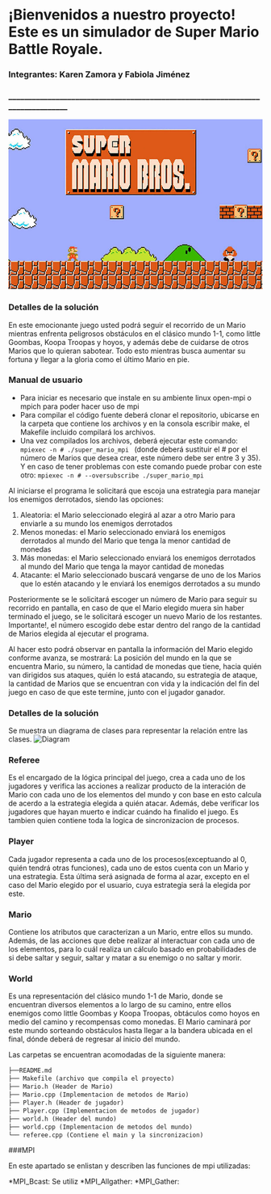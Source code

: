 # ¡Bienvenidos a nuestro proyecto! Este es un simulador de Super Mario Battle Royale.
### Integrantes: Karen Zamora y Fabiola Jiménez

### _______________________________________________________________________________
![mario](assets/sm.jpg)

### Detalles de la solución
En este emocionante juego usted podrá seguir el recorrido de un Mario mientras enfrenta peligrosos obstáculos en el clásico mundo 1-1, como little Goombas, Koopa Troopas y hoyos, y además debe de cuidarse de otros Marios que lo quieran sabotear. Todo esto mientras busca aumentar su fortuna y llegar a la gloria como el último Mario en pie.

### Manual de usuario

- Para iniciar es necesario que instale en su ambiente linux open-mpi o mpich para poder hacer uso de mpi
- Para compilar el código fuente deberá clonar el repositorio, ubicarse en la carpeta que contiene los archivos y en la consola escribir make, el Makefile incluido compilará los archivos.
- Una vez compilados los archivos, deberá ejecutar este comando: 
```mpiexec -n # ./super_mario_mpi ``` (donde deberá sustituir el # por el número de Marios que desea crear, este número debe ser entre 3 y 35).
Y en caso de tener problemas con este comando puede probar con este otro: ```mpiexec -n # --oversubscribe ./super_mario_mpi```

Al iniciarse el programa le solicitará que escoja una estrategia para manejar los enemigos derrotados, siendo las opciones:

1. Aleatoria: el Mario seleccionado elegirá al azar a otro Mario para enviarle a su mundo los enemigos derrotados
2. Menos monedas: el Mario seleccionado enviará los enemigos derrotados al mundo del Mario que tenga la menor cantidad de monedas
3. Más monedas: el Mario seleccionado enviará los enemigos derrotados al mundo del Mario que tenga la mayor cantidad de monedas
4. Atacante: el Mario seleccionado buscará vengarse de uno de los Marios que lo estén atacando y le enviará los enemigos derrotados a su mundo

Posteriormente se le solicitará escoger un número de Mario para seguir su recorrido en pantalla, en caso de que el Mario elegido muera sin haber terminado el juego, se le solicitará escoger un nuevo Mario de los restantes. Importante!, el número escogido debe estar dentro del rango de la cantidad de Marios elegida al ejecutar el programa.

Al hacer esto podrá observar en pantalla la información del Mario elegido conforme avanza, se mostrará:
La posición del mundo en la que se encuentra Mario, su número, la cantidad de monedas que tiene, hacia quién van dirigidos sus ataques, quién lo está atacando, su estrategia de ataque, la cantidad de Marios que se encuentran con vida y la indicación del fin del juego en caso de que este termine, junto con el jugador ganador.

### Detalles de la solución

Se muestra un diagrama de clases para representar la relación entre las clases.
![Diagram](assets/Diagram.jpeg)

### Referee
Es el encargado de la lógica principal del juego, crea a cada uno de los jugadores y verifica las acciones a realizar producto de la interación de Mario con cada uno de los elementos del mundo y con base en esto calcula de acerdo a la estrategia elegida a quién atacar. Además, debe verificar los jugadores que hayan muerto e indicar cuándo ha finalido el juego.
Es tambien quien contiene toda la logica de sincronizacion de procesos.

### Player
Cada jugador representa a cada uno de los procesos(exceptuando al 0, quién tendrá otras funciones), cada uno de estos cuenta con un Mario y una estrategia. Esta última será asignada de forma al azar, excepto en el caso del Mario elegido por el usuario, cuya estrategia será la elegida por este.

### Mario
Contiene los atributos que caracterizan a un Mario, entre ellos su mundo. Además, de las acciones que debe realizar al interactuar con cada uno de los elementos, para lo cuál realiza un cálculo basado en probabilidades de si debe saltar y seguir, saltar y matar a su enemigo o no saltar y morir. 

### World
Es una representación del clásico mundo 1-1 de Mario, donde se encuentran diversos elementos a lo largo de su camino, entre ellos enemigos como little Goombas y Koopa Troopas, obtáculos como hoyos en medio del camino y recompensas como monedas. El Mario caminará por este mundo sorteando obstáculos hasta llegar a la bandera ubicada en el final, dónde deberá de regresar al inicio del mundo.

Las carpetas se encuentran acomodadas de la siguiente manera:
```
├──README.md
├── Makefile (archivo que compila el proyecto)
├── Mario.h (Header de Mario)
├── Mario.cpp (Implementacion de metodos de Mario)
├── Player.h (Header de jugador)
├── Player.cpp (Implementacion de metodos de jugador)
├── world.h (Header del mundo)
├── world.cpp (Implementacion de metodos del mundo)
└── referee.cpp (Contiene el main y la sincronizacion)
```
###MPI
 
 En este apartado se enlistan y describen las funciones de mpi utilizadas:
 
 *MPI_Bcast: Se utiliz
 *MPI_Allgather:
 *MPI_Gather: 


